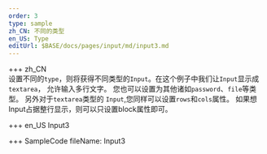 ```yaml
--- 
order: 3
type: sample
zh_CN: 不同的类型
en_US: Type
editUrl: $BASE/docs/pages/input/md/input3.md
---
```


+++ zh_CN   
设置不同的<Code>type</Code>，则将获得不同类型的<Code>Input</Code>。在这个例子中我们让<Code>Input</Code>显示成<Code>textarea</Code>，
允许输入多行文字。 您也可以设置为其他诸如<Code>password</Code>、<Code>file</Code>等类型。 另外对于<Code>textarea</Code>类型的
<Code>Input</Code>,您同样可以设置<Code>rows</Code>和<Code>cols</Code>属性。 如果想Input占据整行显示，则可以只设置block属性即可。

+++ en_US
Input3

+++ SampleCode
fileName: Input3
